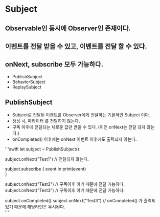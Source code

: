 # Subject

## Observable인 동시에 Observer인 존재이다.
## 이벤트를 전달 받을 수 있고, 이벤트를 전달 할 수 있다. 
## onNext, subscribe 모두 가능하다. 

- PublishSubject
- BehaviorSubject
- ReplaySubject

## PublishSubject

- Subject로 전달된 이벤트를 Observer에게 전달하는 기본적인 Subject 이다.
- 생성 시, 파라미터 를 전달하지 않는다. 
- 구독 이후에 전달되는 새로운 값만 받을 수 있다. (이전 onNext는 전달 되지 않는다.) 
- onCompleted() 이후에는 onNext 이벤트 이후에도 출력되지 않는다. 

'''swift
let subject = PublishSubject<String>()
  
subject.onNext("Test1") // 전달되지 않는다.  
  
subject.subscribe { event in
  print(event)  
}  
  
subject.onNext("Test2") // 구독이후 이기 때문에 전달 가능하다.
subject.onNext("Test3") // 구독이후 이기 때문에 전달 가능하다.
  
subject.onCompleted() 
subject.onNext("Test3") // onCompleted() 가 출력되었기 때문에 해당라인은 무시된다.  
'''

